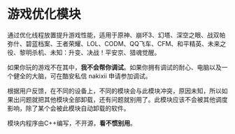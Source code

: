 # 游戏优化模块

通过优化线程放置提升游戏性能，适用于原神、崩坏3、幻塔、深空之眼、战双帕弥什、碧蓝档案、王者荣耀、LOL、CODM、QQ飞车、CFM、和平精英、未来之役、黎明杀机、未知：升变、决战！平安京、猎魂觉醒。

如果你玩的游戏不在其中，**我不会帮你调试**。如果你拥有调试的耐心、电脑以及一个健全的大脑，可在酷安私信 nakixii 申请参加调试。

根据用户反馈，在不同的设备上，不同的模块会与此模块冲突，原因未知，所以如果出问题就把其他模块全部卸载，还有问题就别用了。此模块应该不会被其他调度影响，除了某个会被此模块自动卸载的软件。

模块内程序由C++编写，不开源，**看不惯别用**。
